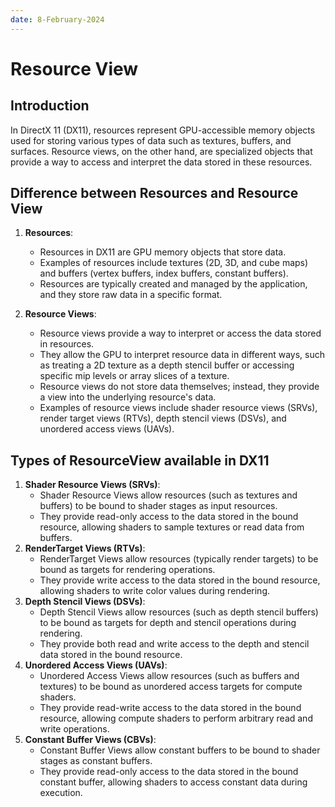 ```yaml
---
date: 8-February-2024
---
```


# Resource View
## Introduction
In DirectX 11 (DX11), resources represent GPU-accessible memory objects used for storing various types of data such as textures, buffers, and surfaces. Resource views, on the other hand, are specialized objects that provide a way to access and interpret the data stored in these resources.
## Difference between Resources and Resource View 
1. **Resources**:
    
    - Resources in DX11 are GPU memory objects that store data.
    - Examples of resources include textures (2D, 3D, and cube maps) and buffers (vertex buffers, index buffers, constant buffers).
    - Resources are typically created and managed by the application, and they store raw data in a specific format.
2. **Resource Views**:
    
    - Resource views provide a way to interpret or access the data stored in resources.
    - They allow the GPU to interpret resource data in different ways, such as treating a 2D texture as a depth stencil buffer or accessing specific mip levels or array slices of a texture.
    - Resource views do not store data themselves; instead, they provide a view into the underlying resource's data.
    - Examples of resource views include shader resource views (SRVs), render target views (RTVs), depth stencil views (DSVs), and unordered access views (UAVs).
## Types of ResourceView available in DX11
1. **Shader Resource Views (SRVs)**:
    - Shader Resource Views allow resources (such as textures and buffers) to be bound to shader stages as input resources.
    - They provide read-only access to the data stored in the bound resource, allowing shaders to sample textures or read data from buffers.
2. **RenderTarget Views (RTVs)**:
    - RenderTarget Views allow resources (typically render targets) to be bound as targets for rendering operations.
    - They provide write access to the data stored in the bound resource, allowing shaders to write color values during rendering.
3. **Depth Stencil Views (DSVs)**:
    - Depth Stencil Views allow resources (such as depth stencil buffers) to be bound as targets for depth and stencil operations during rendering.
    - They provide both read and write access to the depth and stencil data stored in the bound resource.
4. **Unordered Access Views (UAVs)**:
    - Unordered Access Views allow resources (such as buffers and textures) to be bound as unordered access targets for compute shaders.
    - They provide read-write access to the data stored in the bound resource, allowing compute shaders to perform arbitrary read and write operations.
5. **Constant Buffer Views (CBVs)**:
    - Constant Buffer Views allow constant buffers to be bound to shader stages as constant buffers.
    - They provide read-only access to the data stored in the bound constant buffer, allowing shaders to access constant data during execution.